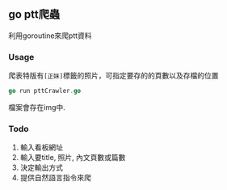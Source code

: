 ## go ptt爬蟲
利用goroutine來爬ptt資料
### Usage
爬表特版有`[正妹]`標籤的照片，可指定要存的的頁數以及存檔的位置
```go
go run pttCrawler.go
```
檔案會存在img中.

### Todo
1. 輸入看板網址
2. 輸入要title, 照片, 內文頁數或篇數
3. 決定輸出方式
4. 提供自然語言指令來爬

